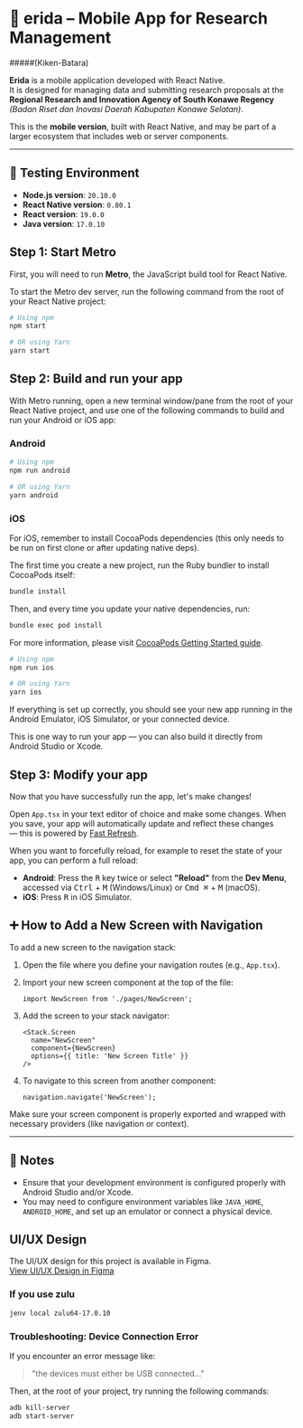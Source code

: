 # 📱 erida – Mobile App for Research Management

#####(Kiken-Batara)

**Erida** is a mobile application developed with React Native.  
It is designed for managing data and submitting research proposals at the **Regional Research and Innovation Agency of South Konawe Regency** _(Badan Riset dan Inovasi Daerah Kabupaten Konawe Selatan)_.

This is the **mobile version**, built with React Native, and may be part of a larger ecosystem that includes web or server components.

---

## 🧪 Testing Environment

- **Node.js version**: `20.10.0`
- **React Native version**: `0.80.1`
- **React version**: `19.0.0`
- **Java version**: `17.0.10`

## Step 1: Start Metro

First, you will need to run **Metro**, the JavaScript build tool for React Native.

To start the Metro dev server, run the following command from the root of your React Native project:

```sh
# Using npm
npm start

# OR using Yarn
yarn start
```

## Step 2: Build and run your app

With Metro running, open a new terminal window/pane from the root of your React Native project, and use one of the following commands to build and run your Android or iOS app:

### Android

```sh
# Using npm
npm run android

# OR using Yarn
yarn android
```

### iOS

For iOS, remember to install CocoaPods dependencies (this only needs to be run on first clone or after updating native deps).

The first time you create a new project, run the Ruby bundler to install CocoaPods itself:

```sh
bundle install
```

Then, and every time you update your native dependencies, run:

```sh
bundle exec pod install
```

For more information, please visit [CocoaPods Getting Started guide](https://guides.cocoapods.org/using/getting-started.html).

```sh
# Using npm
npm run ios

# OR using Yarn
yarn ios
```

If everything is set up correctly, you should see your new app running in the Android Emulator, iOS Simulator, or your connected device.

This is one way to run your app — you can also build it directly from Android Studio or Xcode.

## Step 3: Modify your app

Now that you have successfully run the app, let's make changes!

Open `App.tsx` in your text editor of choice and make some changes. When you save, your app will automatically update and reflect these changes — this is powered by [Fast Refresh](https://reactnative.dev/docs/fast-refresh).

When you want to forcefully reload, for example to reset the state of your app, you can perform a full reload:

- **Android**: Press the <kbd>R</kbd> key twice or select **"Reload"** from the **Dev Menu**, accessed via <kbd>Ctrl</kbd> + <kbd>M</kbd> (Windows/Linux) or <kbd>Cmd ⌘</kbd> + <kbd>M</kbd> (macOS).
- **iOS**: Press <kbd>R</kbd> in iOS Simulator.

## ➕ How to Add a New Screen with Navigation

To add a new screen to the navigation stack:

1. Open the file where you define your navigation routes (e.g., `App.tsx`).
2. Import your new screen component at the top of the file:

   ```tsx
   import NewScreen from './pages/NewScreen';
   ```

3. Add the screen to your stack navigator:

   ```tsx
   <Stack.Screen
     name="NewScreen"
     component={NewScreen}
     options={{ title: 'New Screen Title' }}
   />
   ```

4. To navigate to this screen from another component:

   ```tsx
   navigation.navigate('NewScreen');
   ```

Make sure your screen component is properly exported and wrapped with necessary providers (like navigation or context).

---

## 📝 Notes

- Ensure that your development environment is configured properly with Android Studio and/or Xcode.
- You may need to configure environment variables like `JAVA_HOME`, `ANDROID_HOME`, and set up an emulator or connect a physical device.

## UI/UX Design

The UI/UX design for this project is available in Figma.  
[View UI/UX Design in Figma](https://www.figma.com/design/iUUV9TJsY62VUxx89l0OSk/e-Rida?node-id=0-1&p=f&t=tF85uKzyzlCEzvma-0)

### If you use zulu

```sh
jenv local zulu64-17.0.10
```

### Troubleshooting: Device Connection Error

If you encounter an error message like:

> "the devices must either be USB connected..."

Then, at the root of your project, try running the following commands:

```bash
adb kill-server
adb start-server
```
